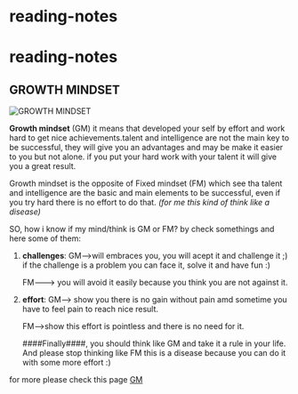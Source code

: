 
# reading-notes
# reading-notes
## GROWTH MINDSET

![GROWTH MINDSET](https://thetalentinstitute.imgix.net/assets/img/blog/wouter-blog.png?auto=compress%2Cformat&crop=focalpoint&fit=crop&fp-x=0.5&fp-y=0.5&h=531.5625&q=80&w=945&s=222d9cc565e7ee7a3e343cf11038b026)

**Growth mindset** (GM) it means that developed your self by effort and work hard to get nice achievements.talent and intelligence are not the main key to be successful, they will give you an advantages and may be make it easier to you but not alone. if you put your hard work with your talent it will give you a great result.

Growth mindset is the opposite of Fixed mindset (FM) which see tha talent and intelligence are the basic and main elements to be successful, even if you try hard there is no effort to do that. *(for me this kind of think like a disease)*

SO, how i know if my mind/think is GM or FM? by check somethings and here some of them:

1. **challenges**:  GM-->will embraces you, you will acept it and challenge it ;) if the challenge is a problem you can face it, solve it and have fun :)

    FM---> you will avoid it easily because you think you are not against it.

 2. **effort**: GM--> show you there is no gain without pain amd sometime you have to feel pain to reach nice result.

    FM-->show this effort is pointless and there is no need for it.


    ####Finally####, you should think like GM and take it a rule in your life. And please stop thinking like FM this is a disease because you can do it with some more effort :)

 for more please check this page
 [GM](https://www.mindsetworks.com/science/)
